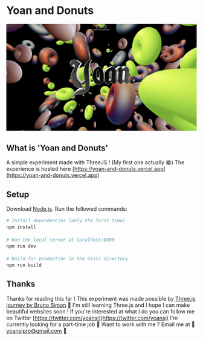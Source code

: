 # Yoan and Donuts
<a href='https://yoan-and-donuts.vercel.app'>
  <img src="https://github.com/yoansj/yoan-and-donuts/blob/main/.github/images/thumbnail.png?raw=true" />
</a>

## What is 'Yoan and Donuts'
A simple experiment made with ThreeJS !
(My first one actually 😁)
The experience is hosted here [https://yoan-and-donuts.vercel.app](https://yoan-and-donuts.vercel.app)

## Setup
Download [Node.js](https://nodejs.org/en/download/).
Run the followed commands:

``` bash
# Install dependencies (only the first time)
npm install

# Run the local server at localhost:8080
npm run dev

# Build for production in the dist/ directory
npm run build
```

## Thanks
Thanks for reading this far !
This experiment was made possible by [Three.js journey by Bruno Simon](https://threejs-journey.com) 🎉
I'm still learning Three.js and I hope I can make beautiful websites soon !
If you're interested at what I do you can follow me on Twitter [https://twitter.com/yoansj](https://twitter.com/yoansj)
I'm currently looking for a part-time job 💼
Want to work with me ? Email me at 📧 yoansjpro@gmail.com 📧
